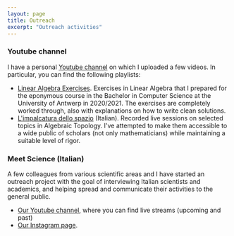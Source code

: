 ```yaml
---
layout: page
title: Outreach
excerpt: "Outreach activities"
---
```


### Youtube channel

I have a personal [Youtube channel](https://www.youtube.com/c/FrancescoGenovese) on which I uploaded a few videos. In particular, you can find the following playlists:

- [Linear Algebra Exercises](https://www.youtube.com/playlist?list=PL2A-ORhYpumzEIooXGzr6wAFdhoddemK4). Exercises in Linear Algebra that I prepared for the eponymous course in the Bachelor in Computer Science at the University of Antwerp in 2020/2021. The exercises are completely worked through, also with explanations on how to write clean solutions.
- [L'impalcatura dello spazio](https://www.youtube.com/playlist?list=PL2A-ORhYpumwJrOLiMldZVsdwcSAcFdbd) (Italian). Recorded live sessions on selected topics in Algebraic Topology. I've attempted to make them accessible to a wide public of scholars (not only mathematicians) while maintaining a suitable level of rigor.

### Meet Science (Italian)

A few colleagues from various scientific areas and I have started an outreach project with the goal of interviewing Italian scientists and academics, and helping spread and communicate their activities to the general public.

- [Our Youtube channel](https://www.youtube.com/c/MeetScience), where you can find live streams (upcoming and past)
- [Our Instagram page](https://www.instagram.com/meet.science/).



